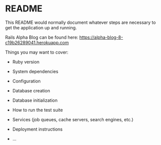 # README

This README would normally document whatever steps are necessary to get the
application up and running.

Rails Alpha Blog can be found here: https://alpha-blog-8-c19b26289041.herokuapp.com

Things you may want to cover:

* Ruby version

* System dependencies

* Configuration

* Database creation

* Database initialization

* How to run the test suite

* Services (job queues, cache servers, search engines, etc.)

* Deployment instructions

* ...
